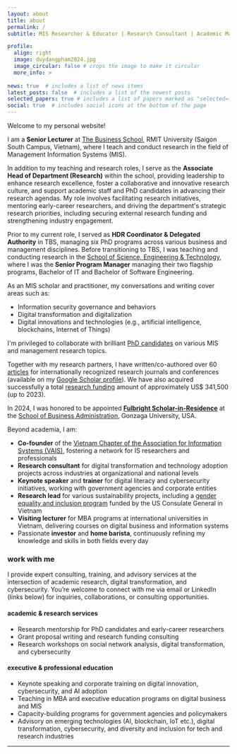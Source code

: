 ```yaml
---
layout: about
title: about
permalink: /
subtitle: MIS Researcher & Educator | Research Consultant | Academic Manager | Fulbright U.S. S-I-R '24 

profile:
  align: right
  image: duydangpham2024.jpg
  image_circular: false # crops the image to make it circular
  more_info: >
    
news: true  # includes a list of news items
latest_posts: false  # includes a list of the newest posts
selected_papers: true # includes a list of papers marked as "selected={true}"
social: true  # includes social icons at the bottom of the page
---
```


Welcome to my personal website!

I am a **Senior Lecturer** at <a href="https://www.rmit.edu.vn/about-us/schools-and-centres/the-business-school" target="\_blank">The Business School</a>, RMIT University (Saigon South Campus, Vietnam), where I teach and conduct research in the field of Management Information Systems (MIS).

In addition to my teaching and research roles, I serve as the **Associate Head of Department (Research)** within the school, providing leadership to enhance research excellence, foster a collaborative and innovative research culture, and support academic staff and PhD candidates in advancing their research agendas. My role involves facilitating research initiatives, mentoring early-career researchers, and driving the department's strategic research priorities, including securing external research funding and strengthening industry engagement.

Prior to my current role, I served as **HDR Coordinator & Delegated Authority** in TBS, managing six PhD programs across various business and management disciplines. Before transitioning to TBS, I was teaching and conducting research in the <a href="https://www.rmit.edu.vn/our-schools-centres/school-science-technology" target="\_blank">School of Science, Engineering &amp; Technology</a>, where I was the **Senior Program Manager** managing their two flagship programs, Bachelor of IT and Bachelor of Software Engineering.

As an MIS scholar and practitioner, my conversations and writing cover areas such as:
- Information security governance and behaviors
- Digital transformation and digitalization
- Digital innovations and technologies (e.g., artificial intelligence, blockchains, Internet of Things)

I'm privileged to collaborate with brilliant [PhD candidates](/teaching) on various MIS and management research topics.

Together with my research partners, I have written/co-authored over 60 [articles](/publications) for internationally recognized research journals and conferences (available on my <a href="https://scholar.google.com.vn/citations?hl=en&user=lkYFFvAAAAAJ" target="\_blank">Google Scholar profile</a>). We have also acquired successfully a total [research funding](/_projects/) amount of approximately US$ 341,500 (up to 2023).

In 2024, I was honored to be appointed <b><a href="https://www.gonzaga.edu/news-events/stories/2024/8/12/meet-fulbright-scholar-in-residence-duy-dang" target="\_blank">Fulbright Scholar-in-Residence</a></b> at the <a href="https://www.gonzaga.edu/school-of-business-administration/undergraduate/business-administration/management-information-systems" target="\_blank">School of Business Administration</a>, Gonzaga University, USA.

Beyond academia, I am:
- **Co-founder** of the <a href="https://vn-ais.org/" target="\_blank">Vietnam Chapter of the Association for Information Systems (VAIS)</a>, fostering a network for IS researchers and professionals
- **Research consultant** for digital transformation and technology adoption projects across industries at organizational and national levels
- **Keynote speaker** and **trainer** for digital literacy and cybersecurity initiatives, working with government agencies and corporate entities
- **Research lead** for various sustainability projects, including a <a href="https://genderdiversity.vn/" target="\_blank">gender equality and inclusion program</a> funded by the US Consulate General in Vietnam
- **Visiting lecturer** for MBA programs at international universities in Vietnam, delivering courses on digital business and information systems
- Passionate **investor** and **home barista**, continuously refining my knowledge and skills in both fields every day

### work with me
I provide expert consulting, training, and advisory services at the intersection of academic research, digital transformation, and cybersecurity. You’re welcome to connect with me via email or LinkedIn (links below) for inquiries, collaborations, or consulting opportunities.

#### academic & research services
- Research mentorship for PhD candidates and early-career researchers
- Grant proposal writing and research funding consulting
- Research workshops on social network analysis, digital transformation, and cybersecurity

#### executive & professional education
- Keynote speaking and corporate training on digital innovation, cybersecurity, and AI adoption
- Teaching in MBA and executive education programs on digital business and MIS
- Capacity-building programs for government agencies and policymakers
- Advisory on emerging technologies (AI, blockchain, IoT etc.), digital transformation, cybersecurity, and diversity and inclusion for tech and research industries

<hr>
